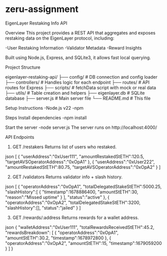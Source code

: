 # zeru-assignment
EigenLayer Restaking Info API

Overview
This project provides a REST API that aggregates and exposes restaking data on the EigenLayer protocol, including:

-User Restaking Information
-Validator Metadata
-Reward Insights

Built using Node.js, Express, and SQLite3, it allows fast local querying.

Project Structure

eigenlayer-restaking-api/
├── config/             # DB connection and config loader
├── controllers/        # Handles logic for each endpoint
├── routes/             # API routes for Express
├── scripts/            # fetchData script with mock or real data
├── utils/              # Table creation and helpers
├── eigenlayer.db       # SQLite database
├── server.js           # Main server file
└── README.md           # This file

Setup Instructions
-Node.js v22 
-npm 

Steps
Install dependencies
-npm install

Start the server
-node server.js
The server runs on http://localhost:4000/

API Endpoints
1. GET /restakers
Returns list of users who restaked.

json
[
    {
        "userAddress":"0xUser111",
        "amountRestakedStETH":120.5,
        "targetAVSOperatorAddress":"0xOpA1"
    },
    {
        "userAddress":"0xUser222",
        "amountRestakedStETH":80.75,
        "targetAVSOperatorAddress":"0xOpA2"
    }
]

2. GET /validators
Returns validator info + slash history.

json
[
    {
        "operatorAddress":"0xOpA1",
        "totalDelegatedStakeStETH":5000.25,
        "slashHistory":[
            {
                "timestamp":1678886400,
                "amountStETH":30,
                "reason":"Missed uptime"
                }
        ],
        "status":"active"
    },
    {
        "operatorAddress":"0xOpA2",
        "totalDelegatedStakeStETH":3200,
        "slashHistory":[],
        "status":"jailed"
    }
]

3. GET /rewards/:address
Returns rewards for a wallet address.

json
{
    "walletAddress":"0xUser111",
    "totalRewardsReceivedStETH":45.2,
    "rewardsBreakdown": [
        {
            "operatorAddress":"0xOpA1",
            "amountStETH":30.2,
            "timestamp":1678972800
        },
        {
            "operatorAddress":"0xOpA2",
            "amountStETH":15,
            "timestamp":1679059200
        }
    ]
}













